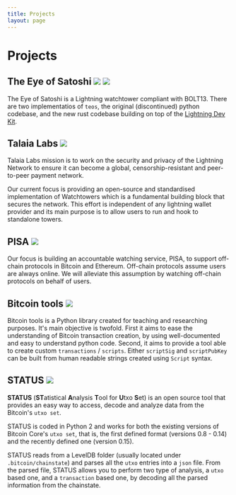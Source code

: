 ```yaml
---
title: Projects
layout: page
---
```


# Projects

## The Eye of Satoshi [![](../assets/images/python-logo.png)](https://github.com/talaia-labs/python-teos/) [![](../assets/images/rust-logo.png)](https://github.com/talaia-labs/rust-teos/)
The Eye of Satoshi is a Lightning watchtower compliant with BOLT13. There are two implementatios of `teos`, the original (discontinued) python codebase, and the new rust codebase building on top of the [Lightning Dev Kit](https://lightningdevkit.org/).

## Talaia Labs [![](../assets/images/talaia-logo.png)](https://talaia.watch/)
Talaia Labs mission is to work on the security and privacy of the Lightning Network to ensure it can become a global, censorship-resistant and peer-to-peer payment network.

Our current focus is providing an open-source and standardised implementation of Watchtowers which is a fundamental building block that secures the network. This effort is independent of any lightning wallet provider and its main purpose is to allow users to run and hook to standalone towers.


## PISA [![](../assets/images/pisa-logo.png)](https://pisa.watch)

Our focus is building an accountable watching service, PISA, to support off-chain protocols in Bitcoin and Ethereum. Off-chain protocols assume users are always online. We will alleviate this assumption by watching off-chain protocols on behalf of users.

## Bitcoin tools [![](../assets/images/github-logo.png)](https://github.com/sr-gi/bitcoin_tools/)

Bitcoin tools is a Python library created for teaching and researching purposes. It's main objective is twofold. First it 
aims to ease the understanding of Bitcoin transaction creation, by using well-documented and easy to understand
python code. Second, it aims to provide a tool able to create custom `transactions` / `scripts`. Either `scriptSig` and `scriptPubKey` can be built from human readable strings created using `Script` syntax. 

## STATUS [![](../assets/images/github-logo.png)](https://github.com/sr-gi/bitcoin_tools/tree/dev/bitcoin_tools/analysis/status)



**STATUS** (**ST**atistical **A**nalysis **T**ool for **U**txo **S**et) is an open source tool that provides an easy way to access, decode and analyze data from the Bitcoin's `utxo set`.

STATUS is coded in Python 2 and works for both the existing versions of Bitcoin Core's `utxo set`, that is, the first defined format (versions 0.8 - 0.14) and the recently defined one (version 0.15). 

STATUS reads from a LevelDB folder (usually located under `.bitcoin/chainstate`) and parses all the `utxo` entries into a `json` file. From the parsed file, STATUS allows you to perform two type of analysis, a `utxo` based one, and a `transaction` based one, by decoding all the parsed information from the chainstate. 

<!--## Bitcoin network health dashboard [![](../assets/images/grafana-logo.png)](http://charts.satoshi.uab.cat)

The site provides graphs about Bitcoin network health for `mainnet` and `testnet`, such as transaction and block propagation times. Metrics are computed over `inventory messages` received by our custom node, and provide `50th percentile` and `85th percentile` propagation times. Data is obtained using `hyperion`[[code](https://github.com/sr-gi/hyperion)] building on top of a coinscope instance (A. Miller et al. [[paper](http://www.cs.umd.edu/projects/coinscope/coinscope.pdf)][[code](https://github.com/jameslitton/coinscope)]). Our node can be identified by the version string `UAB-Coinscope:0.2`.
-->